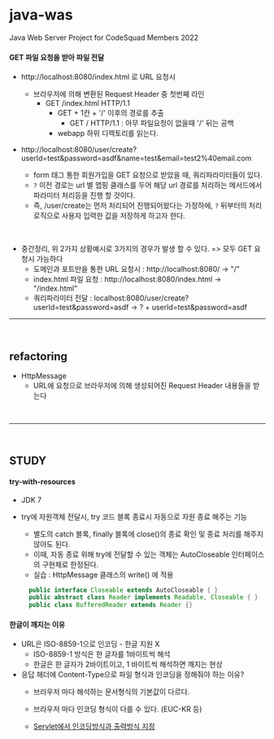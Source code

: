 # java-was
Java Web Server Project for CodeSquad Members 2022



#### GET 파일 요청을 받아 파일 전달
- http://localhost:8080/index.html 로 URL 요청시 
  - 브라우저에 의해 변환된 Request Header 중 첫번째 라인
    - GET /index.html HTTP/1.1
      - GET + 1칸 + '/' 이후의 경로를 추출
        - GET / HTTP/1.1 : 아무 파일요청이 없을때 '/' 뒤는 공백
      - webapp 하위 디렉토리를 읽는다.



- http://localhost:8080/user/create?userId=test&password=asdf&name=test&email=test2%40email.com
  - form 태그 통한 회원가입을 GET 요청으로 받았을 때, 쿼리파라미터들이 있다.
  - `?` 이전 경로는 url 별 맵핑 클래스를 두어 해당 url 경로를 처리하는 메서드에서 파라미터 처리등을 진행 할 것이다.
  - 즉, /user/create는 먼저 처리되어 진행되어왔다는 가정하에, `?` 뒤부터의 처리 로직으로 사용자 입력한 값을 저장하게 하고자 한다.


<br>

- 중간정리, 위 2가지 상황예시로 3가지의 경우가 발생 할 수 있다. => 모두 GET 요청시 가능하다
  - 도메인과 포트만을 통한 URL 요청시 : http://localhost:8080/ -> "/"
  - index.html 파일 요청 : http://localhost:8080/index.html -> "/index.html"
  - 쿼리파라미터 전달 : localhost:8080/user/create?userId=test&password=asdf -> ? + userId=test&password=asdf





---

<br>

## refactoring

- HttpMessage
  - URL에 요청으로 브라우저에 의해 생성되어진 Request Header 내용들을 받는다


<br>


---


<br>

## STUDY

#### try-with-resources
  - JDK 7
  - try에 자원객체 전달시, try 코드 블록 종료시 자동으로 자원 종료 해주는 기능
    - 별도의 catch 블록, finally 블록에 close()의 종료 확인 및 종료 처리를 해주지 않아도 된다.
    - 이때, 자동 종료 위해 try에 전달할 수 있는 객체는 AutoCloseable 인터페이스의 구현체로 한정된다.
    - 실습 : HttpMessage 클래스의 write() 에 적용

    ``` java
      public interface Closeable extends AutoCloseable { }
      public abstract class Reader implements Readable, Closeable { }
      public class BufferedReader extends Reader {}
    ```



#### 한글이 깨지는 이유
- URL은 ISO-8859-1으로 인코딩 - 한글 지원 X
  - ISO-8859-1 방식은 한 글자를 1바이트씩 해석
  - 한글은 한 글자가 2바이트이고, 1 바이트씩 해석하면 깨지는 현상
- 응답 헤더에 Content-Type으로 파일 형식과 인코딩을 정해줘야 하는 이유?
  - 브라우저 마다 해석하는 문서형식의 기본값이 다르다.
  - 브라우저 마다 인코딩 형식이 다를 수 있다. (EUC-KR 등)
  
  - [Servlet에서 인코딩방식과 출력방식 지정](https://develop-writing.tistory.com/25?category=830583)
